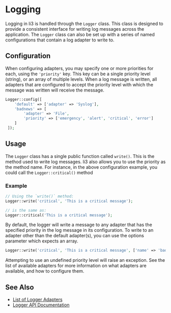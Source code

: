 # Logging

Logging in li3 is handled through the `Logger` class.  This class is designed to provide a consistent interface for writing log messages across the application.  The `Logger` class can also be set up with a series of named configurations that contain a log adapter to write to.

## Configuration

When configuring adapters, you may specify one or more priorities for each, using the `'priority'` key. This key can be a single priority level (string), or an array of multiple levels. When a log message is written, all adapters that are configured to accept the priority level with which the message was written will receive the message.

```php
Logger::config([
	'default' => ['adapter' => 'Syslog'],
 	'badnews' => [
 		'adapter' => 'File',
 		'priority' => ['emergency', 'alert', 'critical', 'error']
 	]
 ]);
```

## Usage

The `Logger` class has a single public function called `write()`.  This is the method used to write log messages.  li3 also allows you to use the priority as the method name.  For instance, in the above configuration example, you could call the `Logger::critical()` method

### Example

```php
// Using the `write()` method:
Logger::write('critical', 'This is a critical message');

// is the same as:
Logger::critical('This is a critical message');
```

By default, the logger will write a message to any adapter that has the specified priority in the log message in its configuration.  To write to an adapter other than the default adapter(s), you can use the options parameter which expects an array.

```php
Logger::write('critical', 'This is a critical message', ['name' => 'badnews']);
```

<div class="note note-info">
	Attempting to use an undefined priority level will raise an exception. See the list of available adapters for more information on what adapters are available, and how to configure them.
</div>

## See Also

* [List of Logger Adapters](/docs/api/lithium/latest:1.x/lithium/analysis/logger/adapter)
* [Logger API Documentation](/docs/api/lithium/latest:1.x/lithium/analysis/Logger)

